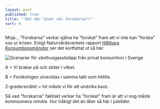 ```yaml
---
layout: post
published: true
title: '"Det där löser väl forskarna?!"'
sort: 0
---
```






Mnja... "Forskarna" verkar själva ha ”forskat” fram att vi inte kan "forska" oss ur krisen. Enligt Naturvårdsverkets rapport [Hållbara Konsumtionsmönster](https://www.naturvardsverket.se/Documents/publikationer6400/978-91-620-6653-6.pdf?pid=14404) ser det kortfattat ut så här:

![Scenarier för växthusgasutsläpp från privat konsumtion i Sverige]({{site.baseurl}}/images/2gradersmaalet.jpg)

A = Vi brakar på och skiter i vilket.

B = Forskningen utvecklas i samma takt som hittills.

2-gradersmålet = hit måste vi för att undvika kaoz.

Så vad "forskarna" faktiskt verkar ha "forskat" fram är att vi nog måste komnsumera mindre. Hur tråkigt det än låter så här i juletider.
